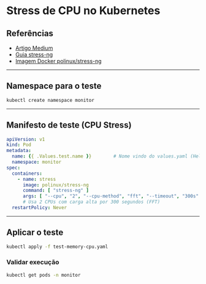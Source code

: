 # Stress de CPU no Kubernetes

## Referências

* [Artigo Medium](https://medium.com/@email2smohanty/stress-testing-kubernetes-k8s-and-openshift-nodes-using-stress-ng-35b6a9752c8d)
* [Guia stress-ng](https://blog.ironlinux.com.br/estressando-mem-disco-e-cpu-com-stress-ng-debian9/)
* [Imagem Docker polinux/stress-ng](https://hub.docker.com/r/polinux/stress)

---

## Namespace para o teste

```bash
kubectl create namespace monitor
```

---

## Manifesto de teste (CPU Stress)

```yaml
apiVersion: v1
kind: Pod
metadata:
  name: {{ .Values.test.name }}        # Nome vindo do values.yaml (Helm)
  namespace: monitor
spec:
  containers:
    - name: stress
      image: polinux/stress-ng
      command: [ "stress-ng" ]
      args: [ "--cpu", "2", "--cpu-method", "fft", "--timeout", "300s" ]  
      # Usa 2 CPUs com carga alta por 300 segundos (FFT)
  restartPolicy: Never
```

---

## Aplicar o teste

```bash
kubectl apply -f test-memory-cpu.yaml
```

### Validar execução

```bash
kubectl get pods -n monitor
```